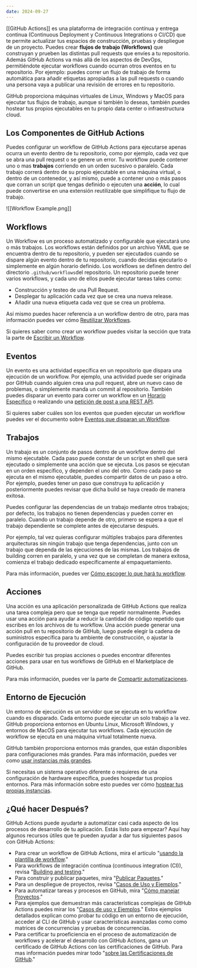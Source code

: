 ```yaml
---
date: 2024-09-27
---
```


[[GitHub Actions]] es una plataforma de integración contínua y entrega continua (Continuous Deployment y Continuous Integrations o CI/CD) que te permite actualizar tus espacios de construcción, pruebas y despliegue de un proyecto. Puedes crear **flujos de trabajo (Workflows)** que construyan y prueben las distintas pull requests que envíes a tu repositorio. Además GitHub Actions va más allá de los aspectos de DevOps, permitiéndote ejecutar workflows cuando ocurran otros eventos en tu repositorio. Por ejemplo: puedes correr un flujo de trabajo de forma automática para añadir etiquetas apropiadas a las pull requests o cuando una persona vaya a publicar una revisión de errores en tu repositorio.

GitHub proporciona máquinas virtuales de Linux, Windows y MacOS para ejecutar tus flujos de trabajo, aunque si también lo deseas, también puedes hostear tus propios ejecutables en tu propio data center o infraestructura cloud.

## Los Componentes de GitHub Actions
Puedes configurar un workflow de GitHub Actions para ejecutarse apenas ocurra un evento dentro de tu repositorio, como por ejemplo, cada vez que se abra una pull request o se genere un error. Tu workflow puede contener uno o mas **trabajos** corriendo en un orden sucesivo o paralelo. Cada trabajo correrá dentro de su propio ejecutable en una máquina virtual, o dentro de un contenedor, y así mismo, puede a contener uno o más pasos que corran un script que tengas definido o ejecuten una **acción**, lo cual puede convertirse en una extensión reutilizable que simplifique tu flujo de trabajo.

![[Workflow Example.png]]
## Workflows
Un Workflow es un proceso automatizado y configurable que ejecutará uno o más trabajos. Los workflows están definidos por un archivo YAML que se encuentra dentro de tu repositorio, y pueden ser ejecutados cuando se dispare algún evento dentro de tu repositorio, cuando decidas ejecutarlo o simplemente en algún horario definido. Los workflows se definen dentro del directorio `.github/workflows`del repositorio. Un repositorio puede tener varios workflows, y cada uno de ellos puede ejecutar tareas tales como:

- Construcción y testeo de una Pull Request.
- Desplegar tu aplicación cada vez que se crea una nueva release.
- Añadir una nueva etiqueta cada vez que se crea un problema.

Así mismo puedes hacer referencia a un workflow dentro de otro, para mas información puedes ver cómo [Reutilizar Workflows](https://docs.github.com/en/actions/sharing-automations/reusing-workflows).

Si quieres saber como crear un workflow puedes visitar la sección que trata la parte de [Escribir un Workflow](https://docs.github.com/en/actions/writing-workflows).

## Eventos
Un evento es una actividad específica en un repositorio que dispara una ejecución de un workflow. Por ejemplo, una actividad puede ser originada por GitHub cuando alguien crea una pull request, abre un nuevo caso de problemas, o simplemente manda un commit al repositorio. También puedes disparar un evento para correr un workflow en un [Horario Específico](https://docs.github.com/en/actions/writing-workflows/choosing-when-your-workflow-runs/events-that-trigger-workflows#schedule) o realizando una [petición de post a una REST API](https://docs.github.com/en/rest/repos/repos?apiVersion=2022-11-28#create-a-repository-dispatch-event).

Si quieres saber cuáles son los eventos que pueden ejecutar un workflow puedes ver el documento sobre [Eventos que disparan un Workflow](https://docs.github.com/en/actions/writing-workflows/choosing-when-your-workflow-runs/events-that-trigger-workflows).

## Trabajos 
Un trabajo es un conjunto de pasos dentro de un workflow dentro del mismo ejecutable. Cada paso puede constar de un script en shell que será ejecutado o simplemente una acción que se ejecuta. Los pasos se ejecutan en un orden específico, y dependen el uno del otro. Como cada paso se ejecuta en el mismo ejecutable, puedes compartir datos de un paso a otro. Por ejemplo, puedes tener un paso que construya tu aplicación y posteriormente puedes revisar que dicha build se haya creado de manera exitosa.

Puedes configurar las dependencias de un trabajo mediante otros trabajos; por defecto, los trabajos no tienen dependencias y pueden correr en paralelo. Cuando un trabajo depende de otro, primero se espera a que el trabajo dependiente se complete antes de ejecutarse después.

Por ejemplo, tal vez quieras configurar múltiples trabajos para diferentes arquitecturas sin ningún trabajo que tenga dependencias, junto con un trabajo que dependa de las ejecuciones de las mismas. Los trabajos de building corren en paralelo, y una vez que se completan de manera exitosa, comienza el trabajo dedicado específicamente al empaquetamiento.

Para más información, puedes ver [Cómo escoger lo que hará tu workflow](https://docs.github.com/en/actions/writing-workflows/choosing-what-your-workflow-does).

## Acciones
Una acción es una aplicación personalizada de GitHub Actions que realiza una tarea compleja pero que se tenga que repetir normalmente. Puedes usar una acción para ayudar a reducir la cantidad de código repetido que escribes en los archivos de tu workflow. Una acción puede generar una acción pull en tu repositorio de GitHub, luego puede elegir la cadena de suministros específica para tu ambiente de construcción, o ajustar la configuración de tu proveedor de cloud.

Puedes escribir tus propias acciones o puedes encontrar diferentes acciones para usar en tus workflows de GitHub en el Marketplace de GitHub.

Para más información, puedes ver la parte de [Compartir automatizaciones](https://docs.github.com/en/actions/sharing-automations).

## Entorno de Ejecución
Un entorno de ejecución es un servidor que se ejecuta en tu workflow cuando es disparado. Cada entorno puede ejecutar un solo trabajo a la vez. GitHub proporciona entornos en Ubuntu Linux, Microsoft Windows, y entornos de MacOS para ejecutar tus workflows. Cada ejecución de workflow se ejecuta en una máquina virtual totalmente nueva.

GitHub también proporciona entornos más grandes, que están disponibles para configuraciones más grandes. Para más información, puedes ver como [usar instancias más grandes](https://docs.github.com/en/actions/using-github-hosted-runners/using-larger-runners). 

Si necesitas un sistema operativo diferente o requieres de una configuración de hardware específica, puedes hospedar tus propios entornos. Para más información sobre esto puedes ver cómo [hostear tus propias instancias](https://docs.github.com/en/actions/hosting-your-own-runners).

## ¿Qué hacer Después?
GitHub Actions puede ayudarte a automatizar casi cada aspecto de los procesos de desarrollo de tu aplicación. Estás listo para empezar? Aquí hay algunos recursos útiles que te pueden ayudar a dar tus siguientes pasos con GitHub Actions:

- Para crear un workflow de GitHub Actions, mira el artículo "[usando la plantilla de workflow](https://docs.github.com/en/actions/learn-github-actions/using-starter-workflows)."
- Para workflows de integración contínua (continuous integration (CI)), revisa "[Building and testing](https://docs.github.com/en/actions/automating-builds-and-tests)."
- Para construir y publicar paquetes, mira "[Publicar Paquetes](https://docs.github.com/en/actions/publishing-packages)."
- Para un despliegue de proyectos, revisa "[Casos de Uso y Ejemplos](https://docs.github.com/en/actions/deployment)."
- Para automatizar tareas y procesos en GitHub, mira "[Cómo manejar Proyectos](https://docs.github.com/en/actions/managing-issues-and-pull-requests)."
- Para ejemplos que demuestran más características complejas de GitHub Actions puedes mirar los "[Casos de uso y Ejemplos](https://docs.github.com/en/actions/examples)." Estos ejemplos detallados explican como probar tu código en un entorno de ejecución, acceder al CLI de GitHub y usar características avanzadas como como matrices de concurrencias y pruebas de concurrencias.
- Para certificar tu proeficiencia en el proceso de automatización de workflows y acelerar el desarrollo con GitHub Actions, gana un certificado de GitHub Actions con las certificaciones de GitHub. Para mas información puedes mirar todo "[sobre las Certificaciones de GitHub](https://docs.github.com/en/get-started/showcase-your-expertise-with-github-certifications/about-github-certifications)."